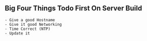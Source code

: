 ## Big Four Things Todo First On Server Build

    - Give a good Hostname
    - Give it good Networking
    - Time Correct (NTP)
    - Update it
